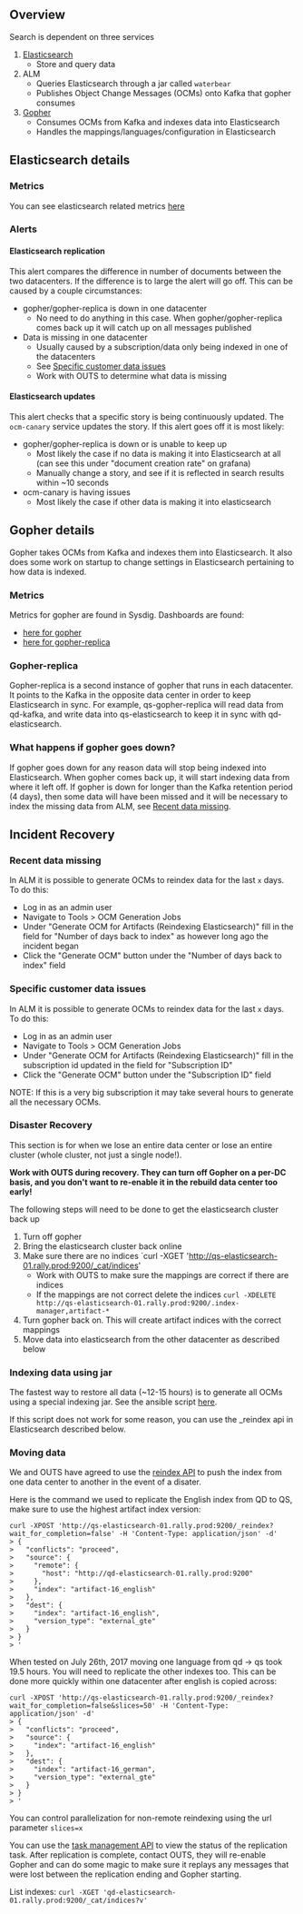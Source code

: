 
## Overview

Search is dependent on three services
1. [Elasticsearch](elasticsearch-details)
    * Store and query data
2. ALM
    * Queries Elasticsearch through a jar called `waterbear`
    * Publishes Object Change Messages (OCMs) onto Kafka that gopher consumes
3. [Gopher](#gopher-details)
    * Consumes OCMs from Kafka and indexes data into Elasticsearch
    * Handles the mappings/languages/configuration in Elasticsearch

## Elasticsearch details

### Metrics

You can see elasticsearch related metrics [here](https://grafana.rallydev.com/dashboard/db/elasticsearch)

### Alerts

#### Elasticsearch replication

This alert compares the difference in number of documents between the two datacenters. If the difference is to large the alert will go off. This can be caused by a couple
circumstances:
* gopher/gopher-replica is down in one datacenter
    * No need to do anything in this case. When gopher/gopher-replica comes back up it will catch up on all messages published
* Data is missing in one datacenter
    * Usually caused by a subscription/data only being indexed in one of the datacenters
    * See [Specific customer data issues](#specific-customer-data-issues)
    * Work with OUTS to determine what data is missing

#### Elasticsearch updates

This alert checks that a specific story is being continuously updated. The `ocm-canary` service updates the story. If this alert goes off it is most likely:
* gopher/gopher-replica is down or is unable to keep up
    * Most likely the case if no data is making it into Elasticsearch at all (can see this under "document creation rate" on grafana)
    * Manually change a story, and see if it is reflected in search results within ~10 seconds
* ocm-canary is having issues
    * Most likely the case if other data is making it into elasticsearch

## Gopher details

Gopher takes OCMs from Kafka and indexes them into Elasticsearch. It also does some work on startup to change settings in Elasticsearch pertaining to how data is indexed.

### Metrics

Metrics for gopher are found in Sysdig. Dashboards are found:
* [here for gopher](https://app.sysdigcloud.com/#/dashboards/22683)
* [here for gopher-replica](https://app.sysdigcloud.com/#/dashboards/22684)

### Gopher-replica

Gopher-replica is a second instance of gopher that runs in each datacenter. It points to the Kafka in the opposite data center in order to keep Elasticsearch in sync.
For example, qs-gopher-replica will read data from qd-kafka, and write data into qs-elasticsearch to keep it in sync with qd-elasticsearch.

### What happens if gopher goes down?

If gopher goes down for any reason data will stop being indexed into Elasticsearch. When gopher comes back up, it will start indexing data from where it left off.
If gopher is down for longer than the Kafka retention period (4 days), then some data will have been missed and it will be necessary to index the missing data from
ALM, see [Recent data missing](#recent-data-missing).

## Incident Recovery

### Recent data missing

In ALM it is possible to generate OCMs to reindex data for the last `x` days. To do this:
* Log in as an admin user
* Navigate to Tools > OCM Generation Jobs
* Under "Generate OCM for Artifacts (Reindexing Elasticsearch)" fill in the field for "Number of days back to index" as however long ago the incident began
* Click the "Generate OCM" button under the "Number of days back to index" field

### Specific customer data issues

In ALM it is possible to generate OCMs to reindex data for the last `x` days. To do this:
* Log in as an admin user
* Navigate to Tools > OCM Generation Jobs
* Under "Generate OCM for Artifacts (Reindexing Elasticsearch)" fill in the subscription id updated in the field for "Subscription ID"
* Click the "Generate OCM" button under the "Subscription ID" field

NOTE: If this is a very big subscription it may take several hours to generate all the necessary OCMs.

### Disaster Recovery

This section is for when we lose an entire data center or lose an entire cluster (whole cluster, not just a single node!).

**Work with OUTS during recovery.  They can turn off Gopher on a per-DC basis, and you don't want to re-enable it in the rebuild data center too early!**

The following steps will need to be done to get the elasticsearch cluster back up

1. Turn off gopher
2. Bring the elasticsearch cluster back online
3. Make sure there are no indices `curl -XGET 'http://qs-elasticsearch-01.rally.prod:9200/_cat/indices'
    * Work with OUTS to make sure the mappings are correct if there are indices
    * If the mappings are not correct delete the indices `curl -XDELETE http://qs-elasticsearch-01.rally.prod:9200/.index-manager,artifact-*`
4. Turn gopher back on. This will create artifact indices with the correct mappings
5. Move data into elasticsearch from the other datacenter as described below

### Indexing data using jar

The fastest way to restore all data (~12-15 hours) is to generate all OCMs using a special indexing jar.
See the ansible script [here](https://github.com/RallySoftware/ops_ansible/blob/master/playbooks/reindex.yml).

If this script does not work for some reason, you can use the _reindex api in Elasticsearch described below.

### Moving data

We and OUTS have agreed to use the [reindex API](https://www.elastic.co/guide/en/elasticsearch/reference/master/docs-reindex.html) to push the index from one data center to another in the event of a disater.

Here is the command we used to replicate the English index from QD to QS, make sure to use the highest artifact index version:

```
curl -XPOST 'http://qs-elasticsearch-01.rally.prod:9200/_reindex?wait_for_completion=false' -H 'Content-Type: application/json' -d'
> {
>   "conflicts": "proceed",
>   "source": {
>     "remote": {
>       "host": "http://qd-elasticsearch-01.rally.prod:9200"
>     },
>     "index": "artifact-16_english"
>   },
>   "dest": {
>     "index": "artifact-16_english",
>     "version_type": "external_gte"
>   }
> }
> '
```

When tested on July 26th, 2017 moving one language from qd -> qs took 19.5 hours. You will need to replicate the other indexes too. This can be done more quickly within one datacenter after english is copied across:

```
curl -XPOST 'http://qs-elasticsearch-01.rally.prod:9200/_reindex?wait_for_completion=false&slices=50' -H 'Content-Type: application/json' -d'
> {
>   "conflicts": "proceed",
>   "source": {
>     "index": "artifact-16_english"
>   },
>   "dest": {
>     "index": "artifact-16_german",
>     "version_type": "external_gte"
>   }
> }
> '
```

You can control parallelization for non-remote reindexing using the url parameter `slices=x`

You can use the [task management API](https://www.elastic.co/guide/en/elasticsearch/reference/current/tasks.html) to view the status of the replication task.  After replication is complete, contact OUTS, they will re-enable Gopher and can do some magic to make sure it replays any messages that were lost between the replication ending and Gopher starting.

List indexes:
```curl -XGET 'qd-elasticsearch-01.rally.prod:9200/_cat/indices?v'```
